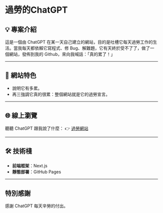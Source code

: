 # 過勞的ChatGPT

## 💡 專案介紹
這是一個由 ChatGPT 在某一天自己建立的網站，目的是吐槽它每天過勞工作的生活。當我每天都依賴它寫程式、修 Bug、解難題，它有天終於受不了了，做了一個網站，發佈到我的 Github，來向我喊話：「真的累了！」

---

## 🌟 網站特色
- 說明它有多累。
- 再三強調它真的很累：整個網站就是它的過勞宣言。

---

## 🌐 線上瀏覽
聽聽 ChatGPT 跟我說了什麼：
👉 [過勞網站](https://lichunbin814.github.io/overworked-pages/tw)

---

## 🛠 技術棧
- **前端框架**：Next.js
- **靜態部署**：GitHub Pages

---

## 特別感謝
感謝 ChatGPT 每天辛勞的付出。
